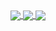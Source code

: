 <a href='https://github.com/anuraghazra/github-readme-stats'>
    <img align='center' src='https://github-readme-stats.vercel.app/api?username=Yoonsik-Shin&show_icons=true&theme=radical'/>
</a>

<a href='https://github.com/anuraghazra/github-readme-stats'>
    <img align='center' src='https://github-readme-stats.vercel.app/api/pin/?username=Yoonsik-Shin&repo=TIL&show_icons=true&theme=radical'/>
</a>

<a href='https://github.com/anuraghazra/github-readme-stats'>
    <img align='center' src='https://github-readme-stats.vercel.app/api/top-langs/?username=Yoonsik-Shin&show_icons=true&theme=radical'/>
</a>